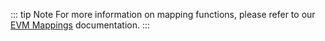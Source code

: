 ::: tip Note
For more information on mapping functions, please refer to our [EVM Mappings](../../build/mapping/ethereum.md) documentation.
:::

